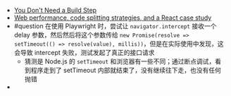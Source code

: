 - [You Don't Need a Build Step](https://deno.com/blog/you-dont-need-a-build-step)
- [Web performance, code splitting strategies, and a React case study](https://www.iamtk.co/web-performance-code-splitting-strategies-and-react-applications)
- #question 在使用 Playwright 时，尝试让 `navigator.intercept` 接收一个 delay 参数，然后然后将这个参数传给 `new Promise(resolve => setTimeout(() => resolve(value), millis))`，但是在实际使用中发现，这会导致 intercept 失败，测试发起了真正的接口请求
	- 猜测是 Node.js 的 `setTimeout` 和浏览器有一些不同；通过断点调试，看到程序走到了 setTimeout 内部就结束了，没有继续往下走，也没有任何抛错
-